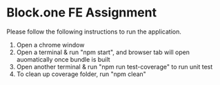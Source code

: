 # Block.one FE Assignment

Please follow the following instructions to run the application. 

1. Open a chrome window
2. Open a terminal & run "npm start", and browser tab will open auomatically once bundle is built
3. Open another terminal & run "npm run test-coverage" to run unit test
4. To clean up coverage folder, run "npm clean"
